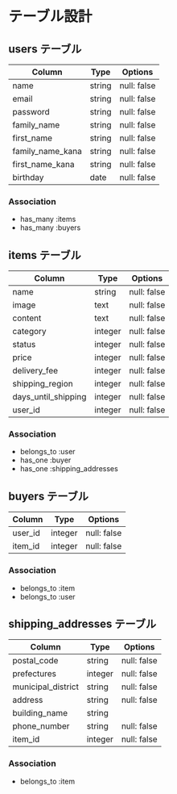 # テーブル設計

## users テーブル

| Column           | Type   | Options     |
| ---------------- | ------ | ----------- |
| name             | string | null: false |
| email            | string | null: false |
| password         | string | null: false |
| family_name      | string | null: false |
| first_name       | string | null: false |
| family_name_kana | string | null: false |
| first_name_kana  | string | null: false |
| birthday         | date   | null: false |

### Association
- has_many :items
- has_many :buyers

## items テーブル

| Column              | Type    | Options     |
| ------------------- | ------- | ----------- |
| name                | string  | null: false |
| image               | text    | null: false |
| content             | text    | null: false |
| category            | integer | null: false |
| status              | integer | null: false |
| price               | integer | null: false |
| delivery_fee        | integer | null: false |
| shipping_region     | integer | null: false |
| days_until_shipping | integer | null: false |
| user_id             | integer | null: false |

### Association
- belongs_to :user
- has_one :buyer
- has_one :shipping_addresses

## buyers テーブル

| Column              | Type    | Options     |
| ------------------- | ------- | ----------- |
| user_id             | integer | null: false |
| item_id             | integer | null: false |

### Association
- belongs_to :item
- belongs_to :user

## shipping_addresses テーブル

| Column             | Type    | Options     |
| ------------------ | ------- | ----------- |
| postal_code        | string  | null: false |
| prefectures        | integer | null: false |
| municipal_district | string  | null: false |
| address            | string  | null: false |
| building_name      | string  |             |
| phone_number       | string  | null: false |
| item_id            | integer | null: false |

### Association
- belongs_to :item
